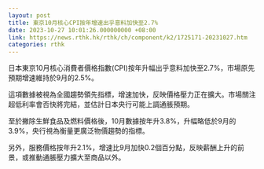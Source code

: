 ```yaml
---
layout: post
title: 東京10月核心CPI按年增速出乎意料加快至2.7%
date: 2023-10-27 10:01:26.000000000 +08:00
link: https://news.rthk.hk/rthk/ch/component/k2/1725171-20231027.htm
categories: rthk
---
```


日本東京10月核心消費者價格指數(CPI)按年升幅出乎意料加快至2.7%，市場原先預期增速維持於9月的2.5%。

這項數據被視為全國趨勢領先指標，增速加快，反映價格壓力正在擴大。市場關注超低利率會否快將完結，並估計日本央行可能上調通脹預期。

至於撇除生鮮食品及燃料價格後，10月數據按年升3.8%，升幅略低於9月的3.9%，央行視為衡量更廣泛物價趨勢的指標。

另外，服務價格按年升2.1%，增速比9月加快0.2個百分點，反映薪酬上升的前景，或推動通脹壓力擴大至商品以外。
